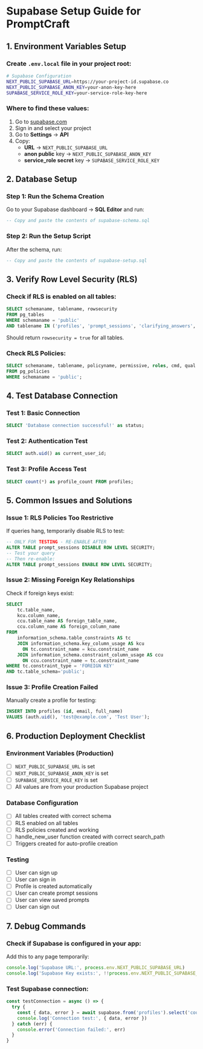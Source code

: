 # Supabase Setup Guide for PromptCraft

## 1. Environment Variables Setup

### Create `.env.local` file in your project root:

```bash
# Supabase Configuration
NEXT_PUBLIC_SUPABASE_URL=https://your-project-id.supabase.co
NEXT_PUBLIC_SUPABASE_ANON_KEY=your-anon-key-here
SUPABASE_SERVICE_ROLE_KEY=your-service-role-key-here
```

### Where to find these values:

1. Go to [supabase.com](https://supabase.com)
2. Sign in and select your project
3. Go to **Settings** → **API**
4. Copy:
   - **URL** → `NEXT_PUBLIC_SUPABASE_URL`
   - **anon public** key → `NEXT_PUBLIC_SUPABASE_ANON_KEY`
   - **service_role secret** key → `SUPABASE_SERVICE_ROLE_KEY`

## 2. Database Setup

### Step 1: Run the Schema Creation
Go to your Supabase dashboard → **SQL Editor** and run:

```sql
-- Copy and paste the contents of supabase-schema.sql
```

### Step 2: Run the Setup Script
After the schema, run:

```sql
-- Copy and paste the contents of supabase-setup.sql
```

## 3. Verify Row Level Security (RLS)

### Check if RLS is enabled on all tables:
```sql
SELECT schemaname, tablename, rowsecurity 
FROM pg_tables 
WHERE schemaname = 'public' 
AND tablename IN ('profiles', 'prompt_sessions', 'clarifying_answers', 'generated_prompts');
```

Should return `rowsecurity = true` for all tables.

### Check RLS Policies:
```sql
SELECT schemaname, tablename, policyname, permissive, roles, cmd, qual 
FROM pg_policies 
WHERE schemaname = 'public';
```

## 4. Test Database Connection

### Test 1: Basic Connection
```sql
SELECT 'Database connection successful!' as status;
```

### Test 2: Authentication Test
```sql
SELECT auth.uid() as current_user_id;
```

### Test 3: Profile Access Test
```sql
SELECT count(*) as profile_count FROM profiles;
```

## 5. Common Issues and Solutions

### Issue 1: RLS Policies Too Restrictive
If queries hang, temporarily disable RLS to test:
```sql
-- ONLY FOR TESTING - RE-ENABLE AFTER
ALTER TABLE prompt_sessions DISABLE ROW LEVEL SECURITY;
-- Test your query
-- Then re-enable:
ALTER TABLE prompt_sessions ENABLE ROW LEVEL SECURITY;
```

### Issue 2: Missing Foreign Key Relationships
Check if foreign keys exist:
```sql
SELECT 
    tc.table_name, 
    kcu.column_name, 
    ccu.table_name AS foreign_table_name,
    ccu.column_name AS foreign_column_name 
FROM 
    information_schema.table_constraints AS tc 
    JOIN information_schema.key_column_usage AS kcu
      ON tc.constraint_name = kcu.constraint_name
    JOIN information_schema.constraint_column_usage AS ccu
      ON ccu.constraint_name = tc.constraint_name
WHERE tc.constraint_type = 'FOREIGN KEY' 
AND tc.table_schema='public';
```

### Issue 3: Profile Creation Failed
Manually create a profile for testing:
```sql
INSERT INTO profiles (id, email, full_name)
VALUES (auth.uid(), 'test@example.com', 'Test User');
```

## 6. Production Deployment Checklist

### Environment Variables (Production)
- [ ] `NEXT_PUBLIC_SUPABASE_URL` is set
- [ ] `NEXT_PUBLIC_SUPABASE_ANON_KEY` is set  
- [ ] `SUPABASE_SERVICE_ROLE_KEY` is set
- [ ] All values are from your production Supabase project

### Database Configuration
- [ ] All tables created with correct schema
- [ ] RLS enabled on all tables
- [ ] RLS policies created and working
- [ ] handle_new_user function created with correct search_path
- [ ] Triggers created for auto-profile creation

### Testing
- [ ] User can sign up
- [ ] User can sign in
- [ ] Profile is created automatically
- [ ] User can create prompt sessions
- [ ] User can view saved prompts
- [ ] User can sign out

## 7. Debug Commands

### Check if Supabase is configured in your app:
Add this to any page temporarily:
```typescript
console.log('Supabase URL:', process.env.NEXT_PUBLIC_SUPABASE_URL)
console.log('Supabase Key exists:', !!process.env.NEXT_PUBLIC_SUPABASE_ANON_KEY)
```

### Test Supabase connection:
```typescript
const testConnection = async () => {
  try {
    const { data, error } = await supabase.from('profiles').select('count').limit(1)
    console.log('Connection test:', { data, error })
  } catch (err) {
    console.error('Connection failed:', err)
  }
}
``` 